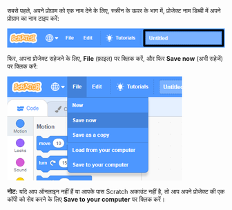सबसे पहले, अपने प्रोग्राम को एक नाम देने के लिए, स्क्रीन के ऊपर के भाग में, प्रोजेक्ट नाम डिब्बी में अपने प्रोग्राम का नाम टाइप करें:

![प्रोजेक्ट नाम बॉक्स हाइलाइट किया गया।](images/name-annotated.png)

फिर, अपना प्रोजेक्ट सहेजने के लिए, **File** (फ़ाइल) पर क्लिक करें, और फिर **Save now** (अभी सहेजें) पर क्लिक करें:

!['File' (फ़ाइल) मेनू में 'Save now' (अभी सहेजें) को चुनें।](images/save.png)

__नोट:__ यदि आप ऑनलाइन नहीं हैं या आपके पास Scratch अकाउंट नहीं है, तो आप अपने प्रोजेक्ट की एक कॉपी को सेव करने के लिए **Save to your computer** पर क्लिक करें।
